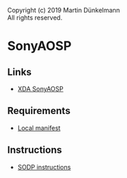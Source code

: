Copyright (c) 2019 Martin Dünkelmann  
All rights reserved.

# SonyAOSP

## Links
- [XDA SonyAOSP](https://forum.xda-developers.com/xperia-xz2/development/unstable-sonyaosp-10-0r1-t3975009)

## Requirements
- [Local manifest](https://github.com/sonyxperiadev/local_manifests)

## Instructions
- [SODP instructions](https://developer.sony.com/develop/open-devices/guides/aosp-build-instructions/build-aosp-android-android-10-0-0)